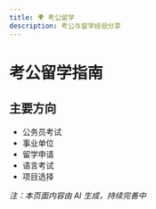 ```yaml
---
title: 🌍 考公留学
description: 考公与留学经验分享
---
```


# 考公留学指南

## 主要方向
- 公务员考试
- 事业单位
- 留学申请
- 语言考试
- 项目选择

*注：本页面内容由 AI 生成，持续完善中*
